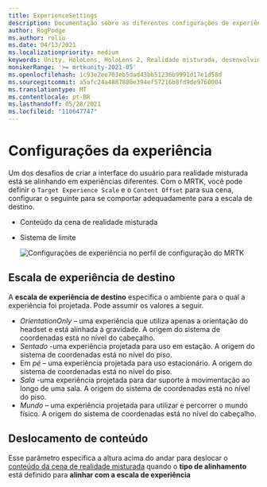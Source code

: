 ```yaml
---
title: ExperienceSettings
description: Documentação sobre as diferentes configurações de experiência para MRTK
author: RogPodge
ms.author: roliu
ms.date: 04/13/2021
ms.localizationpriority: medium
keywords: Unity, HoloLens, HoloLens 2, Realidade misturada, desenvolvimento, MRTK
monikerRange: '>= mrtkunity-2021-05'
ms.openlocfilehash: 1c93e2ee703eb5dad43bb51236b9991d17e1d58d
ms.sourcegitcommit: a5afc24a4887880e394ef57216b8fd9de9760004
ms.translationtype: MT
ms.contentlocale: pt-BR
ms.lasthandoff: 05/28/2021
ms.locfileid: "110647747"
---
```

# <a name="experience-settings"></a>Configurações da experiência

Um dos desafios de criar a interface do usuário para realidade misturada está se alinhando em experiências diferentes. Com o MRTK, você pode definir o `Target Experience Scale` e o `Content Offset` para sua cena, configurar o seguinte para se comportar adequadamente para a escala de destino.

- Conteúdo da cena de realidade misturada
- Sistema de limite

  ![Configurações de experiência no perfil de configuração do MRTK](../images/experience-settings/ExperienceSettings.png)

## <a name="target-experience-scale"></a>Escala de experiência de destino

A **escala de experiência de destino** especifica o ambiente para o qual a experiência foi projetada. Pode assumir os valores a seguir.

* *OrientationOnly* – uma experiência que utiliza apenas a orientação do headset e está alinhada à gravidade. A origem do sistema de coordenadas está no nível do cabeçalho.
* *Sentado* -uma experiência projetada para uso em estação. A origem do sistema de coordenadas está no nível do piso.
* Em *pé* – uma experiência projetada para uso estacionário. A origem do sistema de coordenadas está no nível do piso.
* *Sala* -uma experiência projetada para dar suporte à movimentação ao longo de uma sala. A origem do sistema de coordenadas está no nível do piso.
* *Mundo* – uma experiência projetada para utilizar e percorrer o mundo físico. A origem do sistema de coordenadas está no nível do cabeçalho.

## <a name="content-offset"></a>Deslocamento de conteúdo

Esse parâmetro especifica a altura acima do andar para deslocar o [conteúdo da cena de realidade misturada](scene-content.md) quando o **tipo de alinhamento** está definido para **alinhar com a escala de experiência**